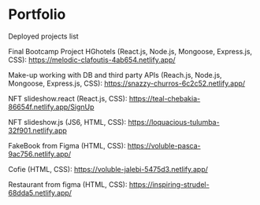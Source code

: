 # Portfolio
Deployed projects list

Final Bootcamp Project HGhotels (React.js, Node.js, Mongoose, Express.js, CSS): https://melodic-clafoutis-4ab654.netlify.app/

Make-up working with DB and third party APIs (Reach.js, Node.js, Mongoose, Express.js, CSS): https://snazzy-churros-6c2c52.netlify.app/

NFT slideshow.react (React.js, CSS): https://teal-chebakia-86654f.netlify.app/SignUp

NFT slideshow.js (JS6, HTML, CSS): https://loquacious-tulumba-32f901.netlify.app

FakeBook from Figma (HTML, CSS): https://voluble-pasca-9ac756.netlify.app/

Cofie (HTML, CSS): https://voluble-jalebi-5475d3.netlify.app/

Restaurant from figma (HTML, CSS): https://inspiring-strudel-68dda5.netlify.app/

